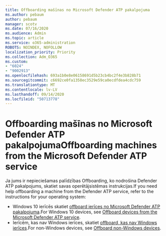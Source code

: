 ```yaml
---
title: Offboarding mašīnas no Microsoft Defender ATP pakalpojuma
ms.author: pebaum
author: pebaum
manager: scotv
ms.date: 07/16/2020
ms.audience: Admin
ms.topic: article
ms.service: o365-administration
ROBOTS: NOINDEX, NOFOLLOW
localization_priority: Priority
ms.collection: Adm_O365
ms.custom:
- "6024"
- "9002913"
ms.openlocfilehash: 693a1b0e8e06158691d5b23cb4bc2f4e3b828b71
ms.sourcegitcommit: c6692ce0fa1358ec3529e59ca0ecdfdea4cdc759
ms.translationtype: MT
ms.contentlocale: lv-LV
ms.lasthandoff: 09/14/2020
ms.locfileid: "50713778"
---
```

# <a name="offboarding-machines-from-the-microsoft-defender-atp-service"></a><span data-ttu-id="30ca6-102">Offboarding mašīnas no Microsoft Defender ATP pakalpojuma</span><span class="sxs-lookup"><span data-stu-id="30ca6-102">Offboarding machines from the Microsoft Defender ATP service</span></span>

<span data-ttu-id="30ca6-103">Ja jums ir nepieciešamas palīdzības Offboarding, ko nodrošina Defender ATP pakalpojums, skatiet savas operētājsistēmas instrukcijas.</span><span class="sxs-lookup"><span data-stu-id="30ca6-103">If you need help offboarding a machine from the Defender ATP service, refer to the instructions for your operating system:</span></span>  

- <span data-ttu-id="30ca6-104">Windows 10 ierīcēs skatiet [offboard ierīces no Microsoft Defender ATP pakalpojuma](https://docs.microsoft.com/windows/security/threat-protection/microsoft-defender-atp/offboard-machines#offboard-windows-10-devices).</span><span class="sxs-lookup"><span data-stu-id="30ca6-104">For Windows 10 devices, see [Offboard devices from the Microsoft Defender ATP service](https://docs.microsoft.com/windows/security/threat-protection/microsoft-defender-atp/offboard-machines#offboard-windows-10-devices).</span></span>
- <span data-ttu-id="30ca6-105">Ierīcēm, kas nav Windows ierīces, skatiet [offboard, kas nav Windows ierīces](https://docs.microsoft.com/windows/security/threat-protection/microsoft-defender-atp/configure-endpoints-non-windows#offboard-non-windows-devices).</span><span class="sxs-lookup"><span data-stu-id="30ca6-105">For non-Windows devices, see [Offboard non-Windows devices](https://docs.microsoft.com/windows/security/threat-protection/microsoft-defender-atp/configure-endpoints-non-windows#offboard-non-windows-devices).</span></span>